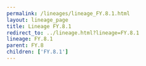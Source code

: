 ```yaml
---
permalink: /lineages/lineage_FY.8.1.html
layout: lineage_page
title: Lineage FY.8.1
redirect_to: ../lineage.html?lineage=FY.8.1
lineage: FY.8.1
parent: FY.8
children: ['FY.8.1']
---
```

